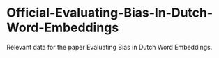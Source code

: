# Official-Evaluating-Bias-In-Dutch-Word-Embeddings
Relevant data for the paper Evaluating Bias in Dutch Word Embeddings.
